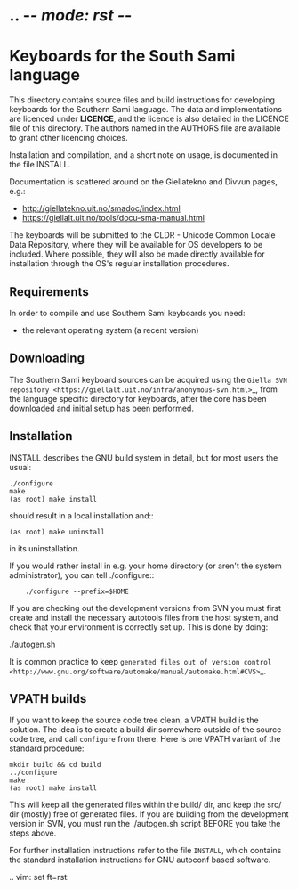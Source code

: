 .. -*- mode: rst -*-
======================================
 Keyboards for the South Sami language
======================================

This directory contains source files and build instructions for developing
keyboards for the Southern Sami language. The data and implementations
are licenced under __LICENCE__, and the 
licence is also detailed in the LICENCE file of this directory. The authors
named in the AUTHORS file are available to grant other licencing choices.

Installation and compilation, and a short note on usage, is documented in the
file INSTALL.

Documentation is scattered around on the Giellatekno and Divvun pages, e.g.:

* http://giellatekno.uit.no/smadoc/index.html
* https://giellalt.uit.no/tools/docu-sma-manual.html

The keyboards will be submitted to the CLDR - Unicode Common Locale Data
Repository, where they will be available for OS developers to be included. Where
possible, they will also be made directly available for installation through the
OS's regular installation procedures.

Requirements
------------

In order to compile and use Southern Sami keyboards you need:

* the relevant operating system (a recent version)

Downloading
-----------

The Southern Sami keyboard sources can be acquired using the `Giella SVN
repository <https://giellalt.uit.no/infra/anonymous-svn.html>`_, from the
language specific directory for keyboards, after the core has been downloaded
and initial setup has been performed.

Installation
------------

INSTALL describes the GNU build system in detail, but for most users the usual:

	./configure
	make
	(as root) make install

should result in a local installation and::

	(as root) make uninstall

in its uninstallation.

If you would rather install in e.g. your home directory
(or aren't the system administrator), you can tell ./configure::

        ./configure --prefix=$HOME

If you are checking out the development versions from SVN you must first create
and install the necessary autotools files from the host system, and check that
your environment is correctly set up. This is done by doing:

  ./autogen.sh

It is common practice to keep `generated files out of version control
<http://www.gnu.org/software/automake/manual/automake.html#CVS>`_.

VPATH builds
------------

If you want to keep the source code tree clean, a VPATH build is the solution.
The idea is to create a build dir somewhere outside of the source code tree,
and call `configure` from there. Here is one VPATH variant of the standard
procedure:

	mkdir build && cd build
	../configure
	make
	(as root) make install

This will keep all the generated files within the build/ dir, and keep the src/
dir (mostly) free of generated files. If you are building from the development
version in SVN, you must run the ./autogen.sh script BEFORE you take the steps
above.

For further installation instructions refer to the file ``INSTALL``, which
contains the standard installation instructions for GNU autoconf based software.

.. vim: set ft=rst:
